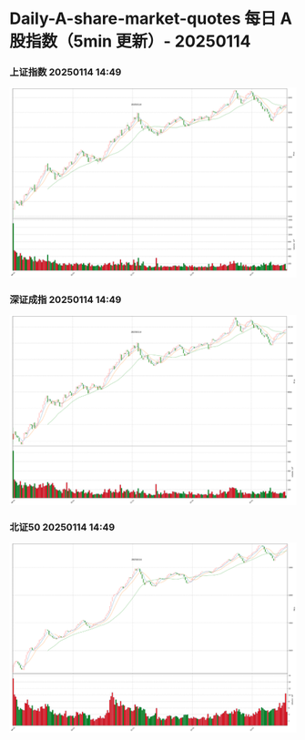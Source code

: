 
# Daily-A-share-market-quotes 每日 A 股指数（5min 更新）- 20250114

### 上证指数 20250114 14:49
![](./fig/2025/1/20250114-sh000001.png)

### 深证成指 20250114 14:49
![](./fig/2025/1/20250114-sz399001.png)

### 北证50 20250114 14:49
![](./fig/2025/1/20250114-bj899050.png)

